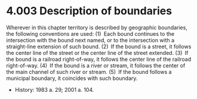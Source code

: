 4.003 Description of boundaries
===============================

Wherever in this chapter territory is described by geographic boundaries, the following conventions are used:
(1) Each bound continues to the intersection with the bound next named, or to the intersection with a straight-line extension of such bound.
(2) If the bound is a street, it follows the center line of the street or the center line of the street extended.
(3) If the bound is a railroad right-of-way, it follows the center line of the railroad right-of-way.
(4) If the bound is a river or stream, it follows the center of the main channel of such river or stream.
(5) If the bound follows a municipal boundary, it coincides with such boundary.

+	History: 1983 a. 29; 2001 a. 104.